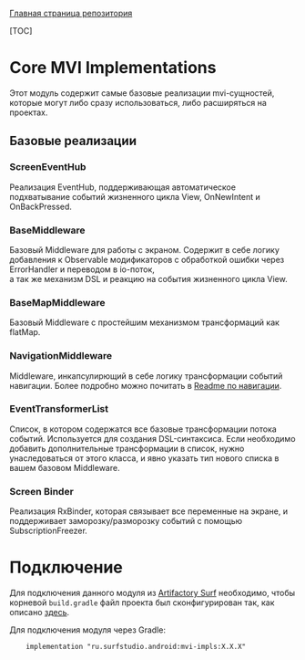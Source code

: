 [Главная страница репозитория](../docs/main.md)

[TOC]

# Core MVI Implementations
Этот модуль содержит самые базовые реализации mvi-сущностей, которые могут 
либо сразу использоваться, либо расширяться на проектах. 

## Базовые реализации

### ScreenEventHub 
Реализация EventHub, поддерживающая автоматическое подхватывание событий жизненного цикла View, OnNewIntent и OnBackPressed.

### BaseMiddleware 
Базовый Middleware для работы с экраном. Содержит в себе логику добавления к Observable модификаторов с обработкой ошибки через ErrorHandler и переводом в io-поток,  
а так же механизм DSL и реакцию на события жизненного цикла View.

### BaseMapMiddleware
Базовый Middleware с простейшим механизмом трансформаций как flatMap. 

### NavigationMiddleware
Middleware, инкапсулирющий в себе логику трансформации событий навигации. Более подробно можно почитать в [Readme по навигации][navreadme].

### EventTransformerList 
Список, в котором содержатся все базовые трансформации потока событий. 
Используется для создания DSL-синтаксиса. 
Если необходимо добавить дополнительные трансформации в список, нужно унаследоваться от этого класса, и явно указать тип нового списка в вашем базовом Middleware.

### Screen Binder
Реализация RxBinder, которая связывает все переменные на экране, и поддерживает заморозку/разморозку событий с помощью SubscriptionFreezer. 

# Подключение
Для подключения данного модуля из [Artifactory Surf](http://artifactory.surfstudio.ru)
необходимо, чтобы корневой `build.gradle` файл проекта был сконфигурирован так,
как описано [здесь](https://gitlab.com/surfstudio/projects/standard/android-standard/-/blob/HEAD/README.md).

Для подключения модуля через Gradle:
```
    implementation "ru.surfstudio.android:mvi-impls:X.X.X"
```

[navreadme]: navigation.md